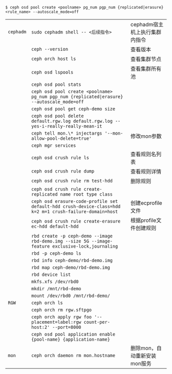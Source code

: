 ```
$ ceph osd pool create <poolname> pg_num pgp_num {replicated|erasure} <rule_name> --autoscale_mode=off
```

|           |                                                                                                          |                    |
| --------- | -------------------------------------------------------------------------------------------------------- | ------------------ |
| `cephadm` | `sudo cephadm shell -- <后续指令>`                                                                           | cephadm宿主机上执行集群内指令 |
|           | `ceph --version`                                                                                         | 查看版本               |
|           | `ceph orch host ls`                                                                                      | 查看集群节点             |
|           | `ceph osd lspools`                                                                                       | 查看集群所有池            |
|           | `ceph osd pool stats`                                                                                    |                    |
|           | `ceph osd pool create <poolname> pg_num pgp_num {replicated\|erasure} --autoscale_mode=off`              |                    |
|           | `ceph osd pool get ceph-demo size`                                                                       |                    |
|           | `ceph osd pool delete default.rgw.log default.rgw.log --yes-i-really-really-mean-it`                     |                    |
|           | `ceph tell mon.\* injectargs '--mon-allow-pool-delete=true'`                                             | 修改mon参数            |
|           | `ceph mgr services`                                                                                      |                    |
|           | `ceph osd crush rule ls`                                                                                 | 查看规则名列表            |
|           | `ceph osd crush rule dump`                                                                               | 查看规则详情             |
|           | `ceph osd crush rule rm test-hdd`                                                                        | 删除规则               |
|           | `ceph osd crush rule create-replicated name root type class`                                             |                    |
|           | `ceph osd erasure-code-profile set default-hdd crush-device-class=hdd k=2 m=1 crush-failure-domain=host` | 创建ecprofile文件      |
|           | `ceph osd crush rule create-erasure ec-hdd default-hdd`                                                  | 根据profile文件创建规则    |
|           | `rbd create -p ceph-demo --image rbd-demo.img --size 5G --image-feature exclusive-lock,journaling`       |                    |
|           | `rbd -p ceph-demo ls`                                                                                    |                    |
|           | `rbd info ceph-demo/rbd-demo.img`                                                                        |                    |
|           | `rbd map ceph-demo/rbd-demo.img`                                                                         |                    |
|           | `rbd device list`                                                                                        |                    |
|           | `mkfs.xfs /dev/rbd0`                                                                                     |                    |
|           | `mkdir /mnt/rbd-demo`                                                                                    |                    |
|           | `mount /dev/rbd0 /mnt/rbd-demo/`                                                                         |                    |
| `RGW`     | `ceph orch ls`                                                                                           |                    |
|           | `ceph orch rm rgw.sftpgo`                                                                                |                    |
|           | `ceph orch apply rgw foo '--placement=label:rgw count-per-host:2' --port=8000`                           |                    |
|           | `ceph osd pool application enable {pool-name} {application-name}`                                        |                    |
| `mon`     | `ceph orch daemon rm mon.hostname`                                                                       | 删除mon，自动重新安装mon服务  |
